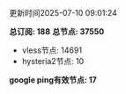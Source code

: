 更新时间2025-07-10 09:01:24

**总订阅: 188**
**总节点: 37550**
- vless节点: 14691
- hysteria2节点: 10

**google ping有效节点: 17**
